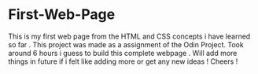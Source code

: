 # First-Web-Page

This is my first web page from the HTML and CSS concepts i have learned so far . This project was made as a assignment of the Odin Project. Took around 6 hours i guess to build this complete webpage . Will add more things in future if i felt like adding more or get any new ideas ! Cheers ! 
